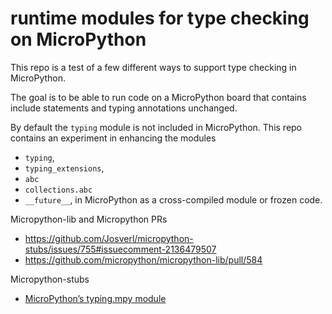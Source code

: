 # runtime modules for type checking on MicroPython

This repo is a test of a few different ways to support type checking in MicroPython. 

The goal is to be able to run code on a MicroPython board that contains include statements and typing annotations unchanged.

By default the  `typing` module is not included in MicroPython. 
This repo contains an experiment in enhancing the modules
 - `typing`, 
 - `typing_extensions`, 
 - `abc` 
 - `collections.abc` 
 - `__future__`, 
in MicroPython as a cross-compiled module or frozen code.

Micropython-lib and Micropython PRs
 - https://github.com/Josverl/micropython-stubs/issues/755#issuecomment-2136479507
 - https://github.com/micropython/micropython-lib/pull/584

Micropython-stubs
 - [MicroPython’s typing.mpy module](https://micropython-stubs.readthedocs.io/en/main/typing_mpy.html)